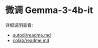 # 微调 Gemma-3-4b-it

详细说明查看:
- [autodl/readme.md](autodl/readme.md)
- [colab/readme.md](colab/readme.md)